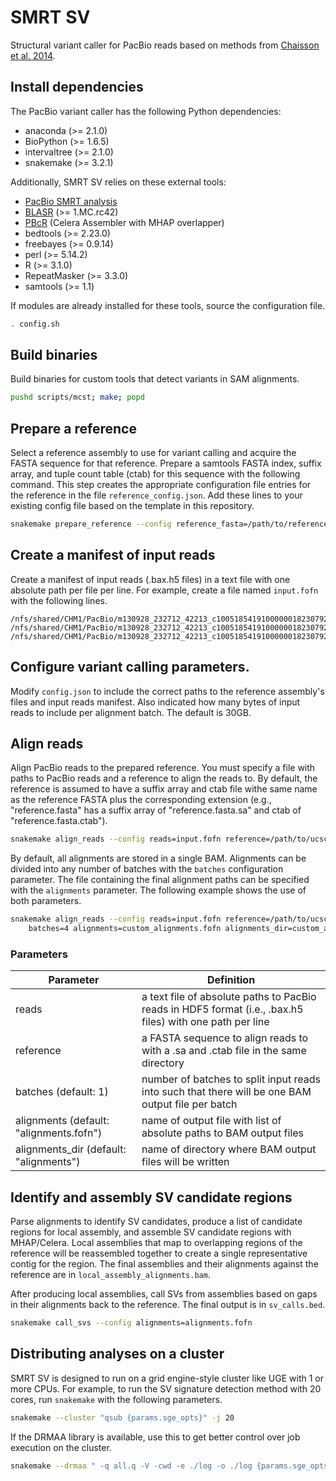# SMRT SV

Structural variant caller for PacBio reads based on methods from [Chaisson et
al. 2014](http://www.nature.com/nature/journal/vaop/ncurrent/full/nature13907.html).

## Install dependencies

The PacBio variant caller has the following Python dependencies:

  - anaconda (>= 2.1.0)
  - BioPython (>= 1.6.5)
  - intervaltree (>= 2.1.0)
  - snakemake (>= 3.2.1)

Additionally, SMRT SV relies on these external tools:

  - [PacBio SMRT analysis](http://www.pacb.com/devnet/)
  - [BLASR](https://github.com/EichlerLab/blasr) (>= 1.MC.rc42)
  - [PBcR](http://wgs-assembler.sourceforge.net/wiki/index.php/PBcR) (Celera Assembler with MHAP overlapper)
  - bedtools (>= 2.23.0)
  - freebayes (>= 0.9.14)
  - perl (>= 5.14.2)
  - R (>= 3.1.0)
  - RepeatMasker (>= 3.3.0)
  - samtools (>= 1.1)

If modules are already installed for these tools, source the configuration file.

```bash
. config.sh
```

## Build binaries

Build binaries for custom tools that detect variants in SAM alignments.

```bash
pushd scripts/mcst; make; popd
```

## Prepare a reference

Select a reference assembly to use for variant calling and acquire the FASTA
sequence for that reference. Prepare a samtools FASTA index, suffix array, and
tuple count table (ctab) for this sequence with the following command. This step
creates the appropriate configuration file entries for the reference in the file
``reference_config.json``. Add these lines to your existing config file based on
the template in this repository.

```bash
snakemake prepare_reference --config reference_fasta=/path/to/reference.fasta
```

## Create a manifest of input reads

Create a manifest of input reads (.bax.h5 files) in a text file with one
absolute path per file per line. For example, create a file named `input.fofn`
with the following lines.

```
/nfs/shared/CHM1/PacBio/m130928_232712_42213_c100518541910000001823079209281310_s1_p0.1.bax.h5
/nfs/shared/CHM1/PacBio/m130928_232712_42213_c100518541910000001823079209281310_s1_p0.2.bax.h5
/nfs/shared/CHM1/PacBio/m130928_232712_42213_c100518541910000001823079209281310_s1_p0.3.bax.h5
```

## Configure variant calling parameters.

Modify `config.json` to include the correct paths to the reference assembly's
files and input reads manifest. Also indicated how many bytes of input reads to
include per alignment batch. The default is 30GB.

## Align reads

Align PacBio reads to the prepared reference. You must specify a file with paths
to PacBio reads and a reference to align the reads to. By default, the reference
is assumed to have a suffix array and ctab file withe same name as the reference
FASTA plus the corresponding extension (e.g., "reference.fasta" has a suffix
array of "reference.fasta.sa" and ctab of "reference.fasta.ctab").

```bash
snakemake align_reads --config reads=input.fofn reference=/path/to/ucsc.hg38.no_alts.fasta
```

By default, all alignments are stored in a single BAM. Alignments can be divided
into any number of batches with the `batches` configuration parameter. The file
containing the final alignment paths can be specified with the `alignments`
parameter. The following example shows the use of both parameters.

```bash
snakemake align_reads --config reads=input.fofn reference=/path/to/ucsc.hg38.no_alts.fasta \
    batches=4 alignments=custom_alignments.fofn alignments_dir=custom_alignments
```

### Parameters

| Parameter | Definition |
| --------- | ---------- |
| reads | a text file of absolute paths to PacBio reads in HDF5 format (i.e., .bax.h5 files) with one path per line |
| reference | a FASTA sequence to align reads to with a .sa and .ctab file in the same directory |
| batches (default: 1) | number of batches to split input reads into such that there will be one BAM output file per batch |
| alignments (default: "alignments.fofn") | name of output file with list of absolute paths to BAM output files |
| alignments_dir (default: "alignments") | name of directory where BAM output files will be written |

## Identify and assembly SV candidate regions

Parse alignments to identify SV candidates, produce a list of candidate regions
for local assembly, and assemble SV candidate regions with MHAP/Celera. Local
assemblies that map to overlapping regions of the reference will be reassembled
together to create a single representative contig for the region. The final
assemblies and their alignments against the reference are in
`local_assembly_alignments.bam`.

After producing local assemblies, call SVs from assemblies based on gaps in
their alignments back to the reference. The final output is in `sv_calls.bed`.

```bash
snakemake call_svs --config alignments=alignments.fofn
```

## Distributing analyses on a cluster

SMRT SV is designed to run on a grid engine-style cluster like UGE with 1 or
more CPUs. For example, to run the SV signature detection method with 20 cores,
run `snakemake` with the following parameters.

```bash
snakemake --cluster "qsub {params.sge_opts}" -j 20
```

If the DRMAA library is available, use this to get better control over job
execution on the cluster.

```bash
snakemake --drmaa " -q all.q -V -cwd -e ./log -o ./log {params.sge_opts} -w n -S /bin/bash" -j 20 -w 30 align_reads
```
